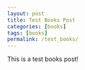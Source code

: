 ```yaml
---
layout: post
title: Test Books Post
categories: [books]
tags: [books]
permalink: /test_books/
---
```


This is a test books post! 